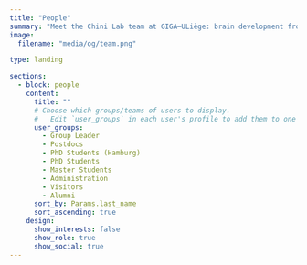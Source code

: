 ```yaml
---
title: "People"
summary: "Meet the Chini Lab team at GIGA–ULiège: brain development from a systems neuroscience perspective."
image:
  filename: "media/og/team.png"

type: landing

sections:
  - block: people
    content:
      title: ""
      # Choose which groups/teams of users to display.
      #   Edit `user_groups` in each user's profile to add them to one or more of these groups.
      user_groups:
        - Group Leader
        - Postdocs
        - PhD Students (Hamburg)
        - PhD Students
        - Master Students
        - Administration
        - Visitors
        - Alumni
      sort_by: Params.last_name
      sort_ascending: true
    design:
      show_interests: false
      show_role: true
      show_social: true
---
```

